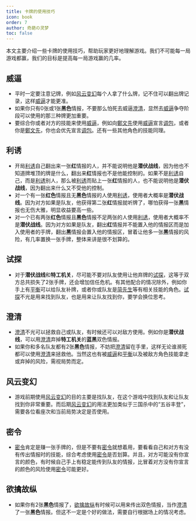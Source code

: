 ```yaml
---
title: 卡牌的使用技巧
icon: book
order: 7
author: 奇葩の灵梦
toc: false
---
```


本文主要介绍一些卡牌的使用技巧，帮助玩家更好地理解游戏。我们不可能每一局游戏都赢，我们的目标是提高每一局游戏赢的几率。

## 威逼

- 平时一定要注意记牌，例如[风云变幻](../card/card.md)每个人拿了什么牌，记不住可以翻出牌记录，这样[威逼](../card/card.md)才能更准。
- 如果你只有0张或1张**黑色**情报，不要那么怕死去威逼[澄清](../card/card.md)，显然去[威逼](../card/card.md)争夺阶段可以使用的那三种牌更加重要。
- 要综合你或者对方的技能来使用[威逼](../card/card.md)，例如向[鄭文先](../skills/base.md#z-鄭文先-日伪报社主编)使用[威逼](../card/card.md)宣言[调包](../card/card.md)，或者你是[鄭文先](../skills/base.md#z-鄭文先-日伪报社主编)，你也会优先宣言[调包](../card/card.md)。还有一些其他角色的技能同理。

## 利诱

- 开局[利诱](../card/card.md)自己翻出来一张**红**情报的人，并不能说明他是**潜伏战线**，因为他也不知道牌堆顶的牌是什么，翻出来**红**情报也不是他能控制的。如果不是[利诱](../card/card.md)自己，而是[利诱](../card/card.md)别人，那么被[利诱](../card/card.md)而贴上一张**红**情报的人，也不能说明他是**潜伏战线**，因为翻出来什么又不受他的控制。
- 对一个有一张**红色**情报且无**黑色**情报的人使用[利诱](../card/card.md)，使用者大概率是**潜伏战线**。因为对方如果是队友，他获得第二张**红**情报就听牌了，哪怕获得一张**黑**情报也无伤大雅，明显收益要高一些。
- 对一个已有两张**红色**情报且**黑色**情报不足两张的人使用[利诱](../card/card.md)，使用者大概率不是**潜伏战线**。因为对方如果是队友，翻出**红**情报并不能置入他的情报区而是加入使用者的手牌，翻出**黑**情报会置入他的情报区，冒着让他多一张**黑**情报的风险，有几率置换一张手牌，整体来讲是很不划算的。

## 试探

- 对于**潜伏战线**和**特工机关**，尽可能不要对队友使用让他弃牌的[试探](../card/card.md)，这等于双方总共损失了2张手牌，还会增加信任危机。有其他配合的情况除外，例如你手上有[平衡](../card/card.md)可以给队友补牌，或者你或队友是[简先生](../skills/extend1.md#j-简先生-话剧演员)等有相关技能的角色。[试探](../card/card.md)不光是用来找到队友，也是用来让队友找到你，要学会换位思考。

## 澄清

- [澄清](../card/card.md)不光可以拯救自己或队友，有时候还可以对敌方使用。例如你是**潜伏战线**，可以用[澄清](../card/card.md)弃掉**特工机关**的**蓝**&zwnj;**黑**双色情报。
- 如果你和多名队友都有2张**黑色**情报，不妨把[澄清](../card/card.md)留在手里，这样无论谁濒死都可以使用[澄清](../card/card.md)来拯救他。当然这也有被[威逼](../card/card.md)和[平衡](../card/card.md)以及被敌方角色技能拿走或弃掉的风险，需视局势而定。

## 风云变幻

- 游戏前期使用[风云变幻](../card/card.md)的目的主要是找队友，在这个游戏中找到队友和让队友找到你非常重要。而后期[风云变幻](../card/card.md)的用法更加类似于三国杀中的“五谷丰登”，需要各位看座次和当前局势决定是否使用。

## 密令

- [密令](../card/card.md)肯定是赚一张手牌的，但是不要有[密令](../card/card.md)就想着用，要看看自己和对方有没有传出情报时的技能，综合考虑使用[密令](../card/card.md)是否划算。并且，对方可能没有你宣言的颜色，有时候自己手上有稳定能传到队友的情报，比冒着对方没有你宣言的颜色的风险使用[密令](../card/card.md)可能更好。

## 欲擒故纵

- 如果你有2张**黑色**情报了，[欲擒故纵](../card/card.md)有时候可以用来传出双色情报，当作[澄清](../card/card.md)了一张**黑色**情报。但这不一定是个好的做法，需要自行根据场上的情况考虑。